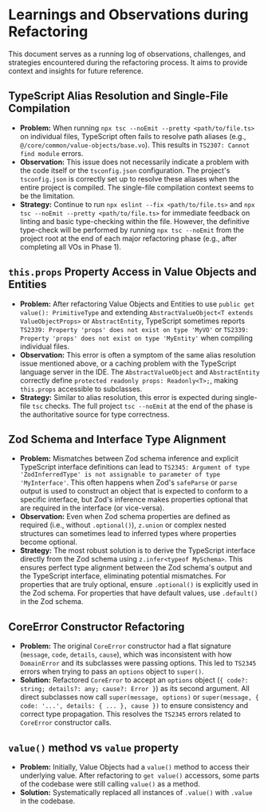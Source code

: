 # Learnings and Observations during Refactoring

This document serves as a running log of observations, challenges, and strategies encountered during the refactoring process. It aims to provide context and insights for future reference.

## TypeScript Alias Resolution and Single-File Compilation

- **Problem:** When running `npx tsc --noEmit --pretty <path/to/file.ts>` on individual files, TypeScript often fails to resolve path aliases (e.g., `@/core/common/value-objects/base.vo`). This results in `TS2307: Cannot find module` errors.
- **Observation:** This issue does not necessarily indicate a problem with the code itself or the `tsconfig.json` configuration. The project's `tsconfig.json` is correctly set up to resolve these aliases when the entire project is compiled. The single-file compilation context seems to be the limitation.
- **Strategy:** Continue to run `npx eslint --fix <path/to/file.ts>` and `npx tsc --noEmit --pretty <path/to/file.ts>` for immediate feedback on linting and basic type-checking within the file. However, the definitive type-check will be performed by running `npx tsc --noEmit` from the project root at the end of each major refactoring phase (e.g., after completing all VOs in Phase 1).

## `this.props` Property Access in Value Objects and Entities

- **Problem:** After refactoring Value Objects and Entities to use `public get value(): PrimitiveType` and extending `AbstractValueObject<T extends ValueObjectProps>` or `AbstractEntity`, TypeScript sometimes reports `TS2339: Property 'props' does not exist on type 'MyVO'` or `TS2339: Property 'props' does not exist on type 'MyEntity'` when compiling individual files.
- **Observation:** This error is often a symptom of the same alias resolution issue mentioned above, or a caching problem with the TypeScript language server in the IDE. The `AbstractValueObject` and `AbstractEntity` correctly define `protected readonly props: Readonly<T>;`, making `this.props` accessible to subclasses.
- **Strategy:** Similar to alias resolution, this error is expected during single-file `tsc` checks. The full project `tsc --noEmit` at the end of the phase is the authoritative source for type correctness.

## Zod Schema and Interface Type Alignment

- **Problem:** Mismatches between Zod schema inference and explicit TypeScript interface definitions can lead to `TS2345: Argument of type 'ZodInferredType' is not assignable to parameter of type 'MyInterface'`. This often happens when Zod's `safeParse` or `parse` output is used to construct an object that is expected to conform to a specific interface, but Zod's inference makes properties optional that are required in the interface (or vice-versa).
- **Observation:** Even when Zod schema properties are defined as required (i.e., without `.optional()`), `z.union` or complex nested structures can sometimes lead to inferred types where properties become optional.
- **Strategy:** The most robust solution is to derive the TypeScript interface directly from the Zod schema using `z.infer<typeof MySchema>`. This ensures perfect type alignment between the Zod schema's output and the TypeScript interface, eliminating potential mismatches. For properties that are truly optional, ensure `.optional()` is explicitly used in the Zod schema. For properties that have default values, use `.default()` in the Zod schema.

## CoreError Constructor Refactoring

- **Problem:** The original `CoreError` constructor had a flat signature (`message`, `code`, `details`, `cause`), which was inconsistent with how `DomainError` and its subclasses were passing options. This led to `TS2345` errors when trying to pass an `options` object to `super()`.
- **Solution:** Refactored `CoreError` to accept an `options` object (`{ code?: string; details?: any; cause?: Error }`) as its second argument. All direct subclasses now call `super(message, options)` or `super(message, { code: '...', details: { ... }, cause })` to ensure consistency and correct type propagation. This resolves the `TS2345` errors related to `CoreError` constructor calls.

## `value()` method vs `value` property

- **Problem:** Initially, Value Objects had a `value()` method to access their underlying value. After refactoring to `get value()` accessors, some parts of the codebase were still calling `value()` as a method.
- **Solution:** Systematically replaced all instances of `.value()` with `.value` in the codebase.
